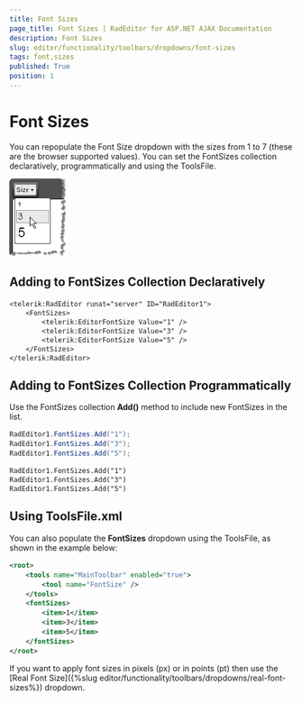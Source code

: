 ```yaml
---
title: Font Sizes
page_title: Font Sizes | RadEditor for ASP.NET AJAX Documentation
description: Font Sizes
slug: editor/functionality/toolbars/dropdowns/font-sizes
tags: font,sizes
published: True
position: 1
---
```


# Font Sizes

You can repopulate the Font Size dropdown with the sizes from 1 to 7 (these are the browser supported values). You can set the FontSizes collection declaratively, programmatically and using the ToolsFile.

![](images/editor-dropdowns003.png)

## Adding to FontSizes Collection Declaratively

````ASP.NET
<telerik:RadEditor runat="server" ID="RadEditor1">
	<FontSizes>
		<telerik:EditorFontSize Value="1" />
		<telerik:EditorFontSize Value="3" />
		<telerik:EditorFontSize Value="5" />
	</FontSizes>
</telerik:RadEditor>
````

## Adding to FontSizes Collection Programmatically

Use the FontSizes collection **Add()** method to include new FontSizes in the list.

````C#
RadEditor1.FontSizes.Add("1");
RadEditor1.FontSizes.Add("3");
RadEditor1.FontSizes.Add("5");
````
````VB
RadEditor1.FontSizes.Add("1")
RadEditor1.FontSizes.Add("3")
RadEditor1.FontSizes.Add("5")
````

## Using ToolsFile.xml

You can also populate the **FontSizes** dropdown using the ToolsFile, as shown in the example below:

````XML
<root>  
	<tools name="MainToolbar" enabled="true">    
		<tool name="FontSize" />  
	</tools>  
	<fontSizes>    
		<item>1</item>    
		<item>3</item>    
		<item>5</item>  
	</fontSizes>
</root>
````

If you want to apply font sizes in pixels (px) or in points (pt) then use the [Real Font Size]({%slug editor/functionality/toolbars/dropdowns/real-font-sizes%}) dropdown.
